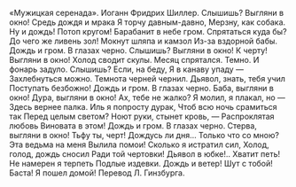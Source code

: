 «Мужицкая серенада». Иоганн Фридрих Шиллер.
Слышишь? Выгляни в окно!
Средь дождя и мрака
Я торчу давным-давно,
Мерзну, как собака.
Ну и дождь! Потоп кругом!
Барабанит в небе гром.
Спрятаться куда бы?
До чего же ливень зол!
Мокнут шляпа и камзол
Из-за вздорной бабы.
Дождь и гром. В глазах черно.
Слышишь? Выгляни в окно!
К черту! Выгляни в окно!
Холод сводит скулы.
Месяц спрятался. Темно.
И фонарь задуло.
Слышишь? Если, на беду,
Я в канаву упаду —
Захлебнуться можно.
Темнота черней чернил.
Дьявол, знать, тебя учил
Поступать безбожно!
Дождь и гром. В глазах черно.
Баба, выгляни в окно!
Дура, выгляни в окно!
Ах, тебе не жалко?
Я молил, я плакал, но —
Здесь вернее палка.
Иль я попросту дурак,
Чтоб всю ночь срамиться так
Перед целым светом?
Ноют руки, стынет кровь, —
Распроклятая любовь
Виновата в этом!
Дождь и гром. В глазах черно.
Стерва, выгляни в окно!
Тьфу ты, черт! Дождусь ли дня…
Только что со мною?
Эта ведьма на меня
Вылила помои!
Сколько я истратил сил,
Холод, голод, дождь сносил
Ради той чертовки!
Дьявол в юбке!.. Хватит петь!
Не намерен я терпеть
Подлые издевки.
Дождь и ветер! Шут с тобой!
Баста! Я пошел домой!
Перевод Л. Гинзбурга.